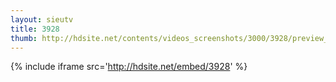 ```yaml
---
layout: sieutv
title: 3928
thumb: http://hdsite.net/contents/videos_screenshots/3000/3928/preview_360p.mp4.jpg
---
```

{% include iframe src='http://hdsite.net/embed/3928' %}
 
